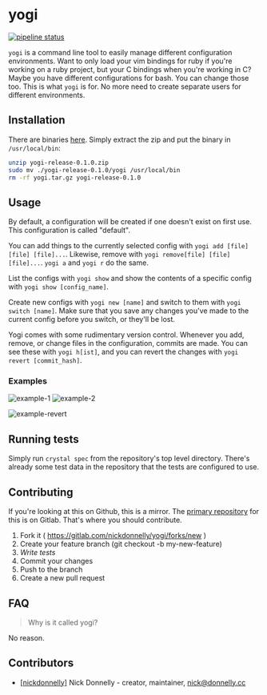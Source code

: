 # yogi

[![pipeline status](https://gitlab.com/nickdonnelly/yogi/badges/master/pipeline.svg)](https://gitlab.com/nickdonnelly/yogi/commits/master)


`yogi` is a command line tool to easily manage different configuration environments. Want to only load your vim bindings for ruby if you're working on a ruby project, but your C bindings when you're working in C? Maybe you have different configurations for bash. You can change those too. This is what `yogi` is for. No more need to create separate users for different environments.

## Installation

There are binaries [here](https://gitlab.com/nickdonnelly/yogi/-/archive/release-0.1.0/yogi-release-0.1.0.zip). Simply extract the zip and put the binary in `/usr/local/bin`:

```bash
unzip yogi-release-0.1.0.zip
sudo mv ./yogi-release-0.1.0/yogi /usr/local/bin
rm -rf yogi.tar.gz yogi-release-0.1.0
```

## Usage

By default, a configuration will be created if one doesn't exist on first use. This configuration
is called "default".

You can add things to the currently selected config with `yogi add [file] [file] [file]...`. Likewise, remove with `yogi remove[file] [file] [file]...`. `yogi a` and `yogi r` do the same.

List the configs with `yogi show` and show the contents of a specific config with `yogi show [config_name]`.

Create new configs with `yogi new [name]` and switch to them with `yogi switch [name]`. Make sure that you save any changes you've made to the current config before you switch, or they'll be lost.

Yogi comes with some rudimentary version control. Whenever you add, remove, or change files in the configuration, commits are made. You can see these with `yogi h[ist]`, and you can revert the changes with `yogi revert [commit_hash]`.

### Examples

![example-1](https://i.imgur.com/Tfmjkrl.png)
![example-2](https://i.imgur.com/0tJezkF.png)

![example-revert](https://i.imgur.com/Z6NVRfR.png)


## Running tests

Simply run `crystal spec` from the repository's top level directory. There's already some test data in the repository that the tests are configured to use.

## Contributing

If you're looking at this on Github, this is a mirror. The [primary repository](https://gitlab.com/nickdonnelly/yogi) for this is on Gitlab. That's where you should contribute.

1. Fork it ( https://gitlab.com/nickdonnelly/yogi/forks/new )
2. Create your feature branch (git checkout -b my-new-feature)
3. *Write tests*
3. Commit your changes
4. Push to the branch
5. Create a new pull request

## FAQ

> Why is it called yogi?

No reason.

## Contributors

- [[nickdonnelly]](https://github.com/nickdonnelly) Nick Donnelly - creator, maintainer, nick@donnelly.cc
